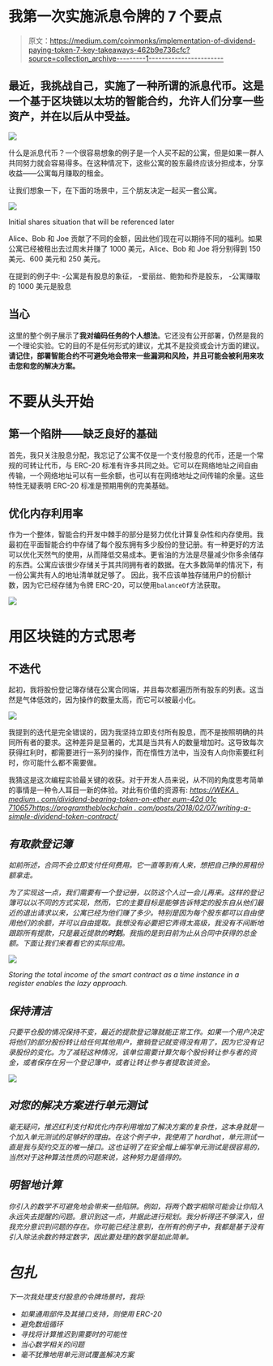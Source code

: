 # 我第一次实施派息令牌的 7 个要点

> 原文：<https://medium.com/coinmonks/implementation-of-dividend-paying-token-7-key-takeaways-462b9e736cfc?source=collection_archive---------1----------------------->

## 最近，我挑战自己，实施了一种所谓的派息代币。这是一个基于区块链以太坊的智能合约，允许人们分享一些资产，并在以后从中受益。

![](img/f9b32093cdebf6c10375bda422b42cb9.png)

什么是派息代币？一个很容易想象的例子是一个人买不起的公寓，但是如果一群人共同努力就会容易得多。在这种情况下，这些公寓的股东最终应该分担成本，分享收益——公寓每月赚取的租金。

让我们想象一下，在下面的场景中，三个朋友决定一起买一套公寓。

![](img/8f3987ff830b0010da7611e78f2f184f.png)

Initial shares situation that will be referenced later

Alice、Bob 和 Joe 贡献了不同的金额，因此他们现在可以期待不同的福利。如果公寓已经被租出去过周末并赚了 1000 美元，Alice、Bob 和 Joe 将分别得到 150 美元、600 美元和 250 美元。

在提到的例子中:
-公寓是有股息的象征，
-爱丽丝、鲍勃和乔是股东，
-公寓赚取的 1000 美元是股息

## 当心

这里的整个例子展示了**我对编码任务的个人想法**。它还没有公开部署，仍然是我的一个理论实验。它的目的不是任何形式的建议，尤其不是投资或会计方面的建议。**请记住，部署智能合约不可避免地会带来一些漏洞和风险，并且可能会被利用来攻击您和您的解决方案。**

# 不要从头开始

## 第一个陷阱——缺乏良好的基础

首先，我只关注股息分配，我忘记了公寓不仅是一个支付股息的代币，还是一个常规的可转让代币，与 ERC-20 标准有许多共同之处。它可以在网络地址之间自由传输，一个网络地址可以有一些余额，也可以有在网络地址之间传输的余量。这些特性无疑表明 ERC-20 标准是预期用例的完美基础。

## 优化内存利用率

作为一个整体，智能合约开发中棘手的部分是努力优化计算复杂性和内存使用。我最初在平面智能合约中存储了每个股东拥有多少股份的登记册。有一种更好的方法可以优化天然气的使用，从而降低交易成本。更省油的方法是尽量减少你多余储存的东西。公寓应该很少存储关于其共同拥有者的数据。在大多数简单的情况下，有一份公寓共有人的地址清单就足够了。
因此，我不应该单独存储用户的份额计数，因为它已经存储为令牌 ERC-20，可以使用`balanceOf`方法获取。

![](img/667a5842359313e6de7457ce15e57357.png)

# 用区块链的方式思考

## 不迭代

起初，我将股份登记簿存储在公寓合同端，并且每次都遍历所有股东的列表。这当然是气体低效的，因为操作的数量太高，而它可以被最小化。

![](img/f8ee3dc4f398c12e7c65c7d25e848bb7.png)

我提到的迭代是完全错误的，因为我坚持立即支付所有股息，而不是按照明确的共同所有者的要求。这种差异是显著的，尤其是当共有人的数量增加时。这导致每次获得红利时，都需要进行一系列的操作，而在惰性方法中，当没有人向你索要红利时，你可能什么都不需要做。

我猜这是这次编程实验最关键的收获。对于开发人员来说，从不同的角度思考简单的事情是一种令人耳目一新的体验。对此有价值的资源有:
[*https://WEKA . medium . com/dividend-bearing-token-on-ether eum-42d 01c 710657*](https://weka.medium.com/dividend-bearing-tokens-on-ethereum-42d01c710657)*[*https://programtheblockchain . com/posts/2018/02/07/writing-a-simple-dividend-token-contract/*](https://programtheblockchain.com/posts/2018/02/07/writing-a-simple-dividend-token-contract/)*

## ***有取款登记簿***

*如前所述，合同不会立即支付任何费用。它一直等到有人来，想把自己挣的房租份额拿走。*

*为了实现这一点，我们需要有一个登记册，以防这个人过一会儿再来。这样的登记簿可以以不同的方式实现，然而，它的主要目标是能够告诉特定的股东自从他们最近的退出请求以来，公寓已经为他们赚了多少。特别是因为每个股东都可以自由使用他们的余额，并可以自由提取。我想没有必要把它弄得太高级，我没有不间断地跟踪所有提款，只是最近提款的**时刻**。我指的是到目前为止从合同中获得的总金额。下面让我们来看看它的实际应用。*

*![](img/0ce2a9f572026d1ee073d730d191fc7c.png)*

*Storing the total income of the smart contract as a time instance in a register enables the lazy approach.*

## *保持清洁*

*只要平仓股的情况保持不变，最近的提款登记簿就能正常工作。如果一个用户决定将他们的部分股份转让给任何其他用户，撤销登记就变得没有用了，因为它没有记录股份的变化。为了减轻这种情况，该单位需要计算欠每个股份转让参与者的资金，或者保存在另一个登记簿中，或者让转让参与者提取该资金。*

*![](img/ce91a86eb89edf448abb1ec59403ebb7.png)*

## *对您的解决方案进行单元测试*

*毫无疑问，推迟红利支付和优化内存利用增加了解决方案的复杂性，这本身就是一个加入单元测试的足够好的理由。在这个例子中，我使用了 hardhat，单元测试一直是我与契约交互的唯一接口。这也证明了在安全帽上编写单元测试是很容易的，当然对于这种算法性质的问题来说，这种努力是值得的。*

## *明智地计算*

*你引入的数学不可避免地会带来一些陷阱。例如，将两个数字相除可能会让你陷入永远失去提醒的问题。意识到这一点，并据此进行规划。我分析得还不够深入，但我充分意识到问题的存在。你可能已经注意到，在所有的例子中，我都是基于没有引入除法余数的特定数字，因此要处理的数学是如此简单。*

# *包扎*

*下一次我处理支付股息的令牌场景时，我将:*

*   *如果通用部件及其接口支持，则使用 ERC-20*
*   *避免数组循环*
*   *寻找将计算推迟到需要时的可能性*
*   *当心数学相关的问题*
*   *毫不犹豫地用单元测试覆盖解决方案*